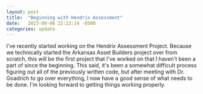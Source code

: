 ```yaml
---
layout: post
title:  "Beginning with Hendrix Assessment"
date:   2023-09-06 22:22:14 -0500
categories: update
---
```


I've recently started working on the Hendrix Assessment Project. Because we technically started the Arkansas Asset Builders project over from scratch, this will be the first project that I've worked on that I haven't been a part of since the beginning. This said, it's been a somewhat difficult process figuring out all of the previously written code, but after meeting with Dr. Goadrich to go over everything, I now have a good sense of what needs to be done. I'm looking forward to getting things working properly.
